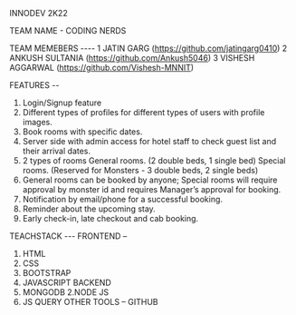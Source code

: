 
INNODEV 2K22

TEAM NAME - CODING NERDS

TEAM MEMEBERS ----
1 JATIN GARG (https://github.com/jatingarg0410)
2 ANKUSH SULTANIA (https://github.com/Ankush5046)
3 VISHESH AGGARWAL (https://github.com/Vishesh-MNNIT)

FEATURES --
1. Login/Signup feature
3. Different types of profiles for different types of users 
with profile images.
4. Book rooms with specific dates.
5. Server side with admin access for hotel staff to check 
guest list and their arrival dates.
6. 2 types of rooms
      General rooms. (2 double beds, 1 single bed)
      Special rooms. (Reserved for Monsters - 3 double beds,
      2 single beds)
7. General rooms can be booked by anyone; Special rooms
 will require approval by monster id and requires Manager’s
 approval for booking.
8. Notification by email/phone for a successful booking.
9. Reminder about the upcoming stay.
10. Early check-in, late checkout and cab booking.

TEACHSTACK ---
FRONTEND –
1. HTML
2. CSS
3. BOOTSTRAP
4. JAVASCRIPT
BACKEND
1. MONGODB
2.NODE JS
3. JS QUERY
 OTHER TOOLS –
GITHUB
